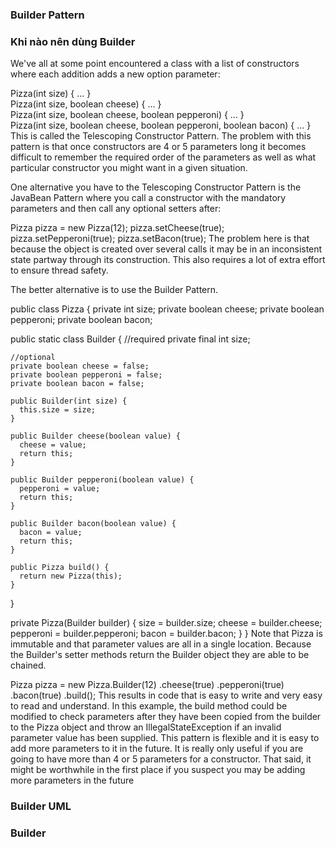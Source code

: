 ### Builder Pattern
### Khi nào nên dùng Builder
We've all at some point encountered a class with a list of constructors where each addition adds a new option parameter:

Pizza(int size) { ... }        
Pizza(int size, boolean cheese) { ... }    
Pizza(int size, boolean cheese, boolean pepperoni) { ... }    
Pizza(int size, boolean cheese, boolean pepperoni, boolean bacon) { ... }
This is called the Telescoping Constructor Pattern. The problem with this pattern is that once constructors are 4 or 5 parameters long it becomes difficult to remember the required order of the parameters as well as what particular constructor you might want in a given situation.

One alternative you have to the Telescoping Constructor Pattern is the JavaBean Pattern where you call a constructor with the mandatory parameters and then call any optional setters after:

Pizza pizza = new Pizza(12);
pizza.setCheese(true);
pizza.setPepperoni(true);
pizza.setBacon(true);
The problem here is that because the object is created over several calls it may be in an inconsistent state partway through its construction. This also requires a lot of extra effort to ensure thread safety.

The better alternative is to use the Builder Pattern.

public class Pizza {
  private int size;
  private boolean cheese;
  private boolean pepperoni;
  private boolean bacon;

  public static class Builder {
    //required
    private final int size;

    //optional
    private boolean cheese = false;
    private boolean pepperoni = false;
    private boolean bacon = false;

    public Builder(int size) {
      this.size = size;
    }

    public Builder cheese(boolean value) {
      cheese = value;
      return this;
    }

    public Builder pepperoni(boolean value) {
      pepperoni = value;
      return this;
    }

    public Builder bacon(boolean value) {
      bacon = value;
      return this;
    }

    public Pizza build() {
      return new Pizza(this);
    }
  }

  private Pizza(Builder builder) {
    size = builder.size;
    cheese = builder.cheese;
    pepperoni = builder.pepperoni;
    bacon = builder.bacon;
  }
}
Note that Pizza is immutable and that parameter values are all in a single location. Because the Builder's setter methods return the Builder object they are able to be chained.

Pizza pizza = new Pizza.Builder(12)
                       .cheese(true)
                       .pepperoni(true)
                       .bacon(true)
                       .build();
This results in code that is easy to write and very easy to read and understand. In this example, the build method could be modified to check parameters after they have been copied from the builder to the Pizza object and throw an IllegalStateException if an invalid parameter value has been supplied. This pattern is flexible and it is easy to add more parameters to it in the future. It is really only useful if you are going to have more than 4 or 5 parameters for a constructor. That said, it might be worthwhile in the first place if you suspect you may be adding more parameters in the future

### Builder UML
### Builder 

